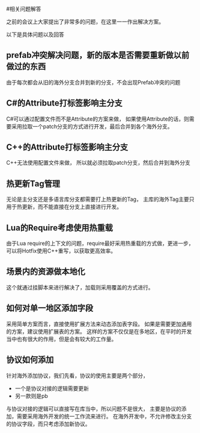 #相关问题解答

之前的会议上大家提出了非常多的问题，在这里一一作出解决方案。

以下是具体问题以及回答

## prefab冲突解决问题，新的版本是否需要重新做以前做过的东西

由于每次都会从旧的海外分支合并到新的分支，不会出现Prefab冲突的问题

## C#的Attribute打标签影响主分支

C#可以通过配置文件而不是Attribute的方案来做，
如果使用Attribute的话，则需要采用拉取一个patch分支的方式进行开发，最后合并到各个海外分支。

## C++的Attribute打标签影响主分支

C++无法使用配置文件来做，
所以就必须拉取patch分支，然后合并到海外分支

## 热更新Tag管理

无论是主分支还是多语言库分支都需要打上热更新的Tag，
主库的海外Tag主要只用于热更新，而不能直接在分支上直接进行开发。

## Lua的Require考虑使用热重载

由于Lua require的上下文的问题，require最好采用热重载的方式做，更进一步，
可以将Hotfix使用C++重写，以获取更高效率。

## 场景内的资源做本地化

这个就通过挂脚本来进行解决了，加载则采用覆盖的方式进行。

## 如何对单一地区添加字段

采用简单方案而言，直接使用扩展方法来动态添加表字段。
如果是需要更加通用的方案，建议使用扩展表的方案。
这样的方案不仅仅是在多地区，在平时的开发当中也有很大的作用，但是会有较大的工作量。

## 协议如何添加

针对海外添加协议，我们先看，协议的使用主要是两个部分，

* 一个是协议对接的逻辑需要更新
* 另一款则是pb

与协议对接的逻辑可以直接写在库当中，所以问题不是很大，
主要是协议的添加，需要采用海外开发的统一工作流来进行。
在海外开发中，不允许修改主分支的协议字段，而只考虑添加新协议。

